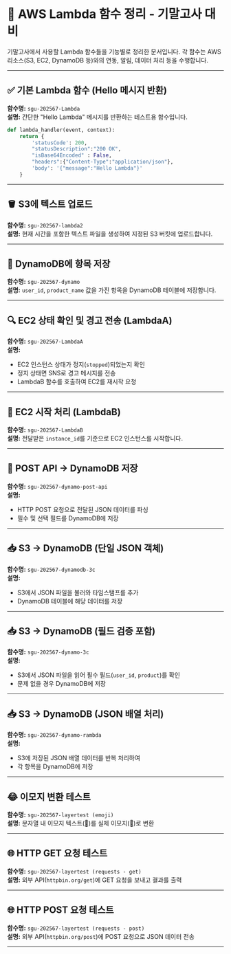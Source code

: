 # 📘 AWS Lambda 함수 정리 - 기말고사 대비

기말고사에서 사용할 Lambda 함수들을 기능별로 정리한 문서입니다. 각 함수는 AWS 리소스(S3, EC2, DynamoDB 등)와의 연동, 알림, 데이터 처리 등을 수행합니다.

---

## ✅ 기본 Lambda 함수 (Hello 메시지 반환)
**함수명:** `sgu-202567-Lambda`  
**설명:** 간단한 "Hello Lambda" 메시지를 반환하는 테스트용 함수입니다.

```python
def lambda_handler(event, context):
    return {
        'statusCode': 200,
        "statusDescription":"200 OK",
        "isBase64Encoded" : False,
        "headers":{"Content-Type":"application/json"},
        'body': '{"message":"Hello Lambda"}'
    }
```

---

## 🪣 S3에 텍스트 업로드
**함수명:** `sgu-202567-lambda2`  
**설명:** 현재 시간을 포함한 텍스트 파일을 생성하여 지정된 S3 버킷에 업로드합니다.

---

## 🧾 DynamoDB에 항목 저장
**함수명:** `sgu-202567-dynamo`  
**설명:** `user_id`, `product_name` 값을 가진 항목을 DynamoDB 테이블에 저장합니다.

---

## 🔍 EC2 상태 확인 및 경고 전송 (LambdaA)
**함수명:** `sgu-202567-LambdaA`  
**설명:**  
- EC2 인스턴스 상태가 정지(`stopped`)되었는지 확인  
- 정지 상태면 SNS로 경고 메시지를 전송  
- LambdaB 함수를 호출하여 EC2를 재시작 요청

---

## 🔁 EC2 시작 처리 (LambdaB)
**함수명:** `sgu-202567-LambdaB`  
**설명:** 전달받은 `instance_id`를 기준으로 EC2 인스턴스를 시작합니다.

---

## 🧾 POST API → DynamoDB 저장
**함수명:** `sgu-202567-dynamo-post-api`  
**설명:**  
- HTTP POST 요청으로 전달된 JSON 데이터를 파싱  
- 필수 및 선택 필드를 DynamoDB에 저장

---

## 📥 S3 → DynamoDB (단일 JSON 객체)
**함수명:** `sgu-202567-dynamodb-3c`  
**설명:**  
- S3에서 JSON 파일을 불러와 타임스탬프를 추가  
- DynamoDB 테이블에 해당 데이터를 저장

---

## 📥 S3 → DynamoDB (필드 검증 포함)
**함수명:** `sgu-202567-dynamo-3c`  
**설명:**  
- S3에서 JSON 파일을 읽어 필수 필드(`user_id`, `product`)를 확인  
- 문제 없을 경우 DynamoDB에 저장

---

## 📥 S3 → DynamoDB (JSON 배열 처리)
**함수명:** `sgu-202567-dynamo-rambda`  
**설명:**  
- S3에 저장된 JSON 배열 데이터를 반복 처리하여  
- 각 항목을 DynamoDB에 저장

---

## 😂 이모지 변환 테스트
**함수명:** `sgu-202567-layertest (emoji)`  
**설명:** 문자열 내 이모지 텍스트(:rocket:)를 실제 이모지(🚀)로 변환

---

## 🌐 HTTP GET 요청 테스트
**함수명:** `sgu-202567-layertest (requests - get)`  
**설명:** 외부 API(`httpbin.org/get`)에 GET 요청을 보내고 결과를 출력

---

## 🌐 HTTP POST 요청 테스트
**함수명:** `sgu-202567-layertest (requests - post)`  
**설명:** 외부 API(`httpbin.org/post`)에 POST 요청으로 JSON 데이터 전송

---